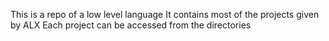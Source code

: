 This is a repo of a low level language 
It contains most of the projects given by ALX
Each project can be accessed from the directories
